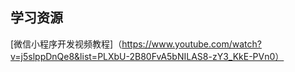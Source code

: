## 学习资源

[微信小程序开发视频教程]（https://www.youtube.com/watch?v=j5slppDnQe8&list=PLXbU-2B80FvA5bNILAS8-zY3_KkE-PVn0）
